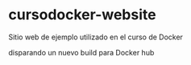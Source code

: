 # cursodocker-website
Sitio web de ejemplo utilizado en el curso de Docker

disparando un nuevo build para Docker hub
